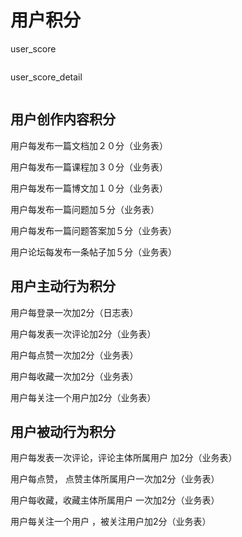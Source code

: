 
# 用户积分
user_score

```
```
user_score_detail

```

```

## 用户创作内容积分

用户每发布一篇文档加２０分（业务表）

用户每发布一篇课程加３０分（业务表）

用户每发布一篇博文加１０分（业务表）


用户每发布一篇问题加５分（业务表）

用户每发布一篇问题答案加５分（业务表）

用户论坛每发布一条帖子加５分（业务表）


## 用户主动行为积分

用户每登录一次加2分（日志表）

用户每发表一次评论加2分（业务表）

用户每点赞一次加2分（业务表）

用户每收藏一次加2分（业务表）

用户每关注一个用户加2分（业务表）


## 用户被动行为积分

用户每发表一次评论，评论主体所属用户 加2分（业务表）

用户每点赞， 点赞主体所属用户一次加2分（业务表）

用户每收藏，收藏主体所属用户 一次加2分（业务表）

用户每关注一个用户 ，被关注用户加2分（业务表）

<!--stackedit_data:
eyJoaXN0b3J5IjpbOTMwODQ5NTA2LDEyMDAxNjg2NTksLTE0Mz
IzNjI5NzcsOTA3Mzg2MjAzLDEzMzg1MDc2MzddfQ==
-->